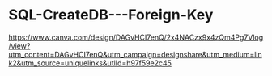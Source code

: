# SQL-CreateDB---Foreign-Key

https://www.canva.com/design/DAGvHCI7enQ/2x4NACzx9x4zQm4Pg7Vlog/view?utm_content=DAGvHCI7enQ&utm_campaign=designshare&utm_medium=link2&utm_source=uniquelinks&utlId=h97f59e2c45
